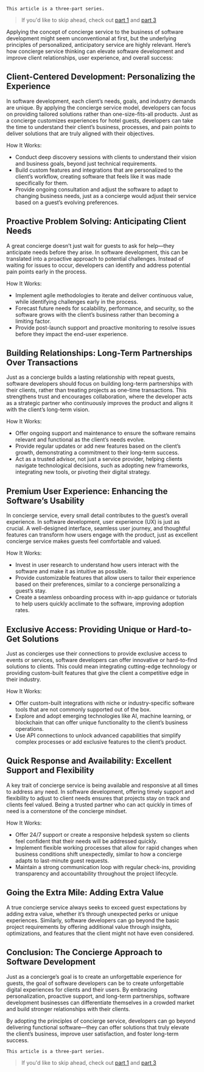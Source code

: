 ```
This article is a three-part series.
```
>If you'd like to skip ahead, check out [part 1](/journal/posts/the-art-of-concierge-service-1) and [part 3](/journal/posts/the-art-of-concierge-service-3)

Applying the concept of concierge service to the business of software development might seem unconventional at first, but the underlying principles of personalized, anticipatory service are highly relevant. Here’s how concierge service thinking can elevate software development and improve client relationships, user experience, and overall success:

## Client-Centered Development: Personalizing the Experience

In software development, each client’s needs, goals, and industry demands are unique. By applying the concierge service model, developers can focus on providing tailored solutions rather than one-size-fits-all products. Just as a concierge customizes experiences for hotel guests, developers can take the time to understand their client’s business, processes, and pain points to deliver solutions that are truly aligned with their objectives.

How It Works:

* Conduct deep discovery sessions with clients to understand their vision and business goals, beyond just technical requirements.
* Build custom features and integrations that are personalized to the client’s workflow, creating software that feels like it was made specifically for them.
* Provide ongoing consultation and adjust the software to adapt to changing business needs, just as a concierge would adjust their service based on a guest’s evolving preferences.

## Proactive Problem Solving: Anticipating Client Needs

A great concierge doesn’t just wait for guests to ask for help—they anticipate needs before they arise. In software development, this can be translated into a proactive approach to potential challenges. Instead of waiting for issues to occur, developers can identify and address potential pain points early in the process.

How It Works:

* Implement agile methodologies to iterate and deliver continuous value, while identifying challenges early in the process.
* Forecast future needs for scalability, performance, and security, so the software grows with the client’s business rather than becoming a limiting factor.
* Provide post-launch support and proactive monitoring to resolve issues before they impact the end-user experience.

## Building Relationships: Long-Term Partnerships Over Transactions

Just as a concierge builds a lasting relationship with repeat guests, software developers should focus on building long-term partnerships with their clients, rather than treating projects as one-time transactions. This strengthens trust and encourages collaboration, where the developer acts as a strategic partner who continuously improves the product and aligns it with the client’s long-term vision.

How It Works:

* Offer ongoing support and maintenance to ensure the software remains relevant and functional as the client’s needs evolve.
* Provide regular updates or add new features based on the client’s growth, demonstrating a commitment to their long-term success.
* Act as a trusted advisor, not just a service provider, helping clients navigate technological decisions, such as adopting new frameworks, integrating new tools, or pivoting their digital strategy.

## Premium User Experience: Enhancing the Software’s Usability

In concierge service, every small detail contributes to the guest’s overall experience. In software development, user experience (UX) is just as crucial. A well-designed interface, seamless user journey, and thoughtful features can transform how users engage with the product, just as excellent concierge service makes guests feel comfortable and valued.

How It Works:

* Invest in user research to understand how users interact with the software and make it as intuitive as possible.
* Provide customizable features that allow users to tailor their experience based on their preferences, similar to a concierge personalizing a guest’s stay.
* Create a seamless onboarding process with in-app guidance or tutorials to help users quickly acclimate to the software, improving adoption rates.

## Exclusive Access: Providing Unique or Hard-to-Get Solutions

Just as concierges use their connections to provide exclusive access to events or services, software developers can offer innovative or hard-to-find solutions to clients. This could mean integrating cutting-edge technology or providing custom-built features that give the client a competitive edge in their industry.

How It Works:

* Offer custom-built integrations with niche or industry-specific software tools that are not commonly supported out of the box.
* Explore and adopt emerging technologies like AI, machine learning, or blockchain that can offer unique functionality to the client’s business operations.
* Use API connections to unlock advanced capabilities that simplify complex processes or add exclusive features to the client’s product.

## Quick Response and Availability: Excellent Support and Flexibility

A key trait of concierge service is being available and responsive at all times to address any need. In software development, offering timely support and flexibility to adjust to client needs ensures that projects stay on track and clients feel valued. Being a trusted partner who can act quickly in times of need is a cornerstone of the concierge mindset.

How It Works:

* Offer 24/7 support or create a responsive helpdesk system so clients feel confident that their needs will be addressed quickly.
* Implement flexible working processes that allow for rapid changes when business conditions shift unexpectedly, similar to how a concierge adapts to last-minute guest requests.
* Maintain a strong communication loop with regular check-ins, providing transparency and accountability throughout the project lifecycle.

## Going the Extra Mile: Adding Extra Value

A true concierge service always seeks to exceed guest expectations by adding extra value, whether it’s through unexpected perks or unique experiences. Similarly, software developers can go beyond the basic project requirements by offering additional value through insights, optimizations, and features that the client might not have even considered.

## Conclusion: The Concierge Approach to Software Development

Just as a concierge’s goal is to create an unforgettable experience for guests, the goal of software developers can be to create unforgettable digital experiences for clients and their users. By embracing personalization, proactive support, and long-term partnerships, software development businesses can differentiate themselves in a crowded market and build stronger relationships with their clients.

By adopting the principles of concierge service, developers can go beyond delivering functional software—they can offer solutions that truly elevate the client’s business, improve user satisfaction, and foster long-term success.

```
This article is a three-part series.
```
>If you'd like to skip ahead, check out [part 1](/journal/posts/the-art-of-concierge-service-1) and [part 3](/journal/posts/the-art-of-concierge-service-3)
